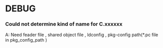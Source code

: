 # DEBUG


### Could not determine kind of name for C.xxxxxx
A: Need feader file , shared object file , ldconfig , pkg-config path(*.pc file in pkg_config_path )